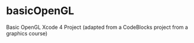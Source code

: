 basicOpenGL
===========

Basic OpenGL Xcode 4 Project (adapted from a CodeBlocks project from a graphics course)

